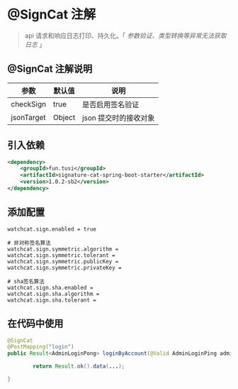 # @SignCat 注解
> api 请求和响应日志打印、持久化。「 _参数验证、类型转换等异常无法获取日志_ 」

## @SignCat 注解说明
| 参数          | 默认值    | 说明            |
|-------------|--------|---------------|
| checkSign         | true   | 是否启用签名验证      |
| jsonTarget | Object | json 提交时的接收对象 |

## 引入依赖
```xml
<dependency>
    <groupId>fun.tusi</groupId>
    <artifactId>signature-cat-spring-boot-starter</artifactId>
    <version>1.0.2-sb2</version>
</dependency>
```

## 添加配置
```properties
watchcat.sign.enabled = true

# 非对称签名算法
watchcat.sign.symmetric.algorithm =
watchcat.sign.symmetric.tolerant =
watchcat.sign.symmetric.publicKey =
watchcat.sign.symmetric.privateKey =

# sha签名算法
watchcat.sign.sha.enabled =
watchcat.sign.sha.algorithm =
watchcat.sign.sha.tolerant =
```

## 在代码中使用
```java
@SignCat
@PostMapping("login")
public Result<AdminLoginPong> loginByAccount(@Valid AdminLoginPing adminLoginPing) {

        return Result.ok().data(...);

}
```